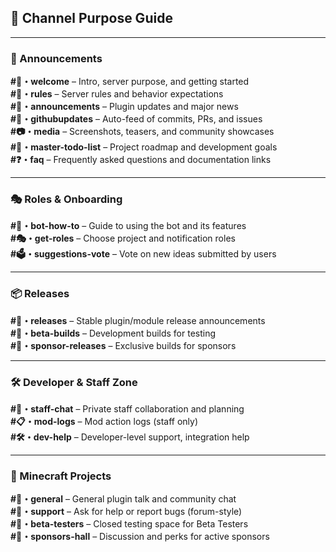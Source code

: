 ## 📂 Channel Purpose Guide

---

### 📢 Announcements
**#📌・welcome** – Intro, server purpose, and getting started  
**#📜・rules** – Server rules and behavior expectations  
**#📢・announcements** – Plugin updates and major news  
**#🐙・githubupdates** – Auto-feed of commits, PRs, and issues  
**#📷・media** – Screenshots, teasers, and community showcases  
**#📝・master-todo-list** – Project roadmap and development goals  
**#❓・faq** – Frequently asked questions and documentation links

---

### 🎭 Roles & Onboarding
**#🤖・bot-how-to** – Guide to using the bot and its features  
**#🎭・get-roles** – Choose project and notification roles  
**#🗳️・suggestions-vote** – Vote on new ideas submitted by users

---

### 📦 Releases
**#📢・releases** – Stable plugin/module release announcements  
**#🧪・beta-builds** – Development builds for testing  
**#🎁・sponsor-releases** – Exclusive builds for sponsors

---

### 🛠️ Developer & Staff Zone
**#💬・staff-chat** – Private staff collaboration and planning  
**#📋・mod-logs** – Mod action logs (staff only)  
**#🛠️・dev-help** – Developer-level support, integration help

---

### 💬 Minecraft Projects
**#💬・general** – General plugin talk and community chat  
**#🦎・support** – Ask for help or report bugs (forum-style)  
**#🧪・beta-testers** – Closed testing space for Beta Testers  
**#🏅・sponsors-hall** – Discussion and perks for active sponsors
